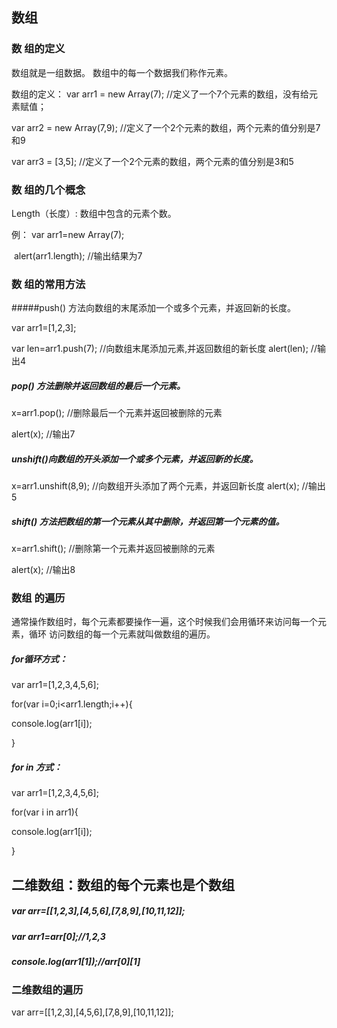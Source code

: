 ## 数组

### 数 组的定义

数组就是一组数据。  数组中的每一个数据我们称作元素。 

数组的定义： var arr1 = new Array(7); //定义了一个7个元素的数组，没有给元素赋值； 

var arr2 = new Array(7,9); //定义了一个2个元素的数组，两个元素的值分别是7和9 

var arr3 = [3,5];  //定义了一个2个元素的数组，两个元素的值分别是3和5 

### 数 组的几个概念 

Length（长度）:  数组中包含的元素个数。 

例： var arr1=new Array(7); 

​	alert(arr1.length); //输出结果为7 

### 数 组的常用方法

#####push() 方法向数组的末尾添加一个或多个元素，并返回新的长度。 

var arr1=[1,2,3];  

var len=arr1.push(7); //向数组末尾添加元素,并返回数组的新长度  alert(len);   //输出4 

##### pop() 方法删除并返回数组的最后一个元素。

x=arr1.pop(); //删除最后一个元素并返回被删除的元素

  alert(x);  //输出7 

##### unshift()向数组的开头添加一个或多个元素，并返回新的长度。 

x=arr1.unshift(8,9); //向数组开头添加了两个元素，并返回新长度  alert(x);   //输出5 

##### shift() 方法把数组的第一个元素从其中删除，并返回第一个元素的值。

  x=arr1.shift(); //删除第一个元素并返回被删除的元素

  alert(x);  //输出8 

 ### 数组 的遍历 

通常操作数组时，每个元素都要操作一遍，这个时候我们会用循环来访问每一个元素，循环 访问数组的每一个元素就叫做数组的遍历。 

##### for循环方式：

var arr1=[1,2,3,4,5,6];  

 for(var i=0;i<arr1.length;i++){   

 console.log(arr1[i]); 

  } 

##### for  in  方式： 

var arr1=[1,2,3,4,5,6]; 

 for(var i in arr1){  

 console.log(arr1[i]);  

 }    



















































































## 二维数组：数组的每个元素也是个数组

##### var arr=[[1,2,3],[4,5,6],[7,8,9],[10,11,12]];

##### var arr1=arr[0];//1,2,3

##### console.log(arr1[1]);//arr[0][1]

### 二维数组的遍历

var arr=[[1,2,3],[4,5,6],[7,8,9],[10,11,12]];